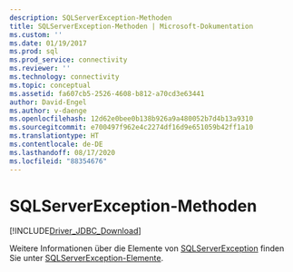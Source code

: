```yaml
---
description: SQLServerException-Methoden
title: SQLServerException-Methoden | Microsoft-Dokumentation
ms.custom: ''
ms.date: 01/19/2017
ms.prod: sql
ms.prod_service: connectivity
ms.reviewer: ''
ms.technology: connectivity
ms.topic: conceptual
ms.assetid: fa607cb5-2526-4608-b812-a70cd3e63441
author: David-Engel
ms.author: v-daenge
ms.openlocfilehash: 12d62e0bee0b138b926a9a480052b7d4b13a9310
ms.sourcegitcommit: e700497f962e4c2274df16d9e651059b42ff1a10
ms.translationtype: HT
ms.contentlocale: de-DE
ms.lasthandoff: 08/17/2020
ms.locfileid: "88354676"
---
```

# <a name="sqlserverexception-methods"></a>SQLServerException-Methoden
[!INCLUDE[Driver_JDBC_Download](../../../includes/driver_jdbc_download.md)]

  Weitere Informationen über die Elemente von [SQLServerException](../../../connect/jdbc/reference/sqlserverexception-class.md) finden Sie unter [SQLServerException-Elemente](../../../connect/jdbc/reference/sqlserverexception-members.md).  
  
  
